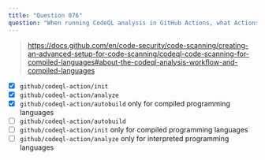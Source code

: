 ```yaml
---
title: "Question 076"
question: "When running CodeQL analysis in GitHub Actions, what Actions should you use? (Choose three.)"
---
```


> https://docs.github.com/en/code-security/code-scanning/creating-an-advanced-setup-for-code-scanning/codeql-code-scanning-for-compiled-languages#about-the-codeql-analysis-workflow-and-compiled-languages
- [x] `github/codeql-action/init`
- [x] `github/codeql-action/analyze`
- [x] `github/codeql-action/autobuild` only for compiled programming languages
- [ ] `github/codeql-action/autobuild` 
- [ ] `github/codeql-action/init` only for compiled programming languages
- [ ] `github/codeql-action/analyze` only for interpreted programming languages
